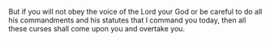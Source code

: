 But if you will not obey the voice of the Lord your God or be careful to do all his commandments and his statutes that I command you today, then all these curses shall come upon you and overtake you.
